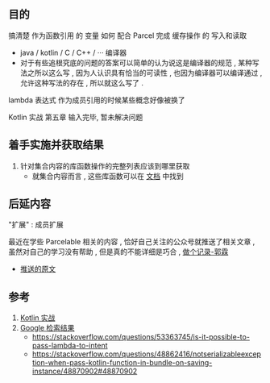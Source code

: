 

## 目的
搞清楚 作为函数引用 的 变量 如何 配合 Parcel 完成 缓存操作 的 写入和读取



- java / kotlin / C / C++ / ··· 编译器 
- 对于有些追根究底的问题的答案可以简单的认为说这是编译器的规范 , 某种写法之所以这么写 , 因为人认识具有恰当的可读性 , 
  也因为编译器可以编译通过 , 允许这种写法的存在 , 所以就这么写了 . 


lambda 表达式 作为成员引用的时候某些概念好像被换了


Kotlin 实战 第五章 输入完毕, 暂未解决问题



## 着手实施并获取结果
1. 针对集合内容的库函数操作的完整列表应该到哪里获取
    - 就集合内容而言 , 这些库函数可以在 [文档](https://kotlinlang.org/docs/reference/collections-overview.html) 中找到


## 后延内容

"扩展" : 成员扩展

最近在学些 Parcelable 相关的内容 , 恰好自己关注的公众号就推送了相关文章 , 虽然对自己的学习没有帮助 , 但是真的不能详细是巧合 , [做个记录-郭霖](https://mp.weixin.qq.com/s/NNClO9YmkPQMumzqsgnOgg)
- [推送的原文](https://juejin.im/post/6854573218334769166)

## 参考
1. [Kotlin 实战](https://gitee.com/lxqxsyu/ShareFile/tree/master)
2. [Google 检索结果](https://www.google.com/search?newwindow=1&sxsrf=ALeKk02DnAV6CSWWGCWkyOqqQd30TcL-Fg%3A1596605766715&ei=RkUqX8-XK9LY-gSX-K7AAQ&q=kotlin+lambda+parcelable&oq=lambda+Parcelable&gs_lcp=CgZwc3ktYWIQAxgAMgYIABAWEB46BQgAEJECOggILhCxAxCDAToECAAQAzoLCC4QsQMQxwEQowI6AgguOgUIABCxAzoICC4QxwEQowI6BAgAEEM6BAguEEM6CAgAELEDEIMBOgcILhANEJMCOgQILhANOgQIABANOgcIIxDqAhAnOgcIABCxAxBDOgcILhCxAxBDOgUILhCxAzoICAAQsQMQkQI6AggAOggIABAWEAoQHlD0jaUCWJj6pQJguJOmAmgEcAB4AIAB1QaIAdA5kgEKMi03LjExLjYtMpgBAKABAaoBB2d3cy13aXqwAQrAAQE&sclient=psy-ab)
    - https://stackoverflow.com/questions/53363745/is-it-possible-to-pass-lambda-to-intent
    - https://stackoverflow.com/questions/48862416/notserializableexception-when-pass-kotlin-function-in-bundle-on-saving-instance/48870902#48870902
